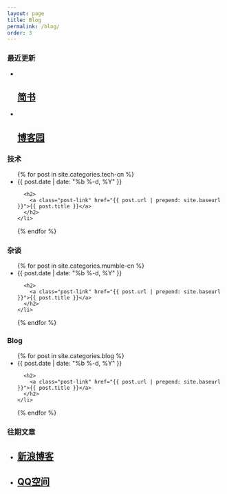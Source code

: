 ```yaml
---
layout: page
title: Blog
permalink: /blog/
order: 3
---
```


<!-- <h1 class="page-heading">Posts</h1> -->

<h3>最近更新</h3>
<ul>
  <li>
    <h2><a class="post-link" href="www.jianshu.com">简书</a></h2>
  </li>
  <li>
    <h2><a class="post-link" href="https://www.cnblogs.com">博客园</a></h2>
  </li>
</ul>

<h3>技术</h3>

<ul class="post-list">
  {% for post in site.categories.tech-cn %}
    <li>
      <span class="post-meta">{{ post.date | date: "%b %-d, %Y" }}</span>

      <h2>
        <a class="post-link" href="{{ post.url | prepend: site.baseurl }}">{{ post.title }}</a>
      </h2>
    </li>
  {% endfor %}
</ul>

<h3>杂谈</h3>

<ul class="post-list">
  {% for post in site.categories.mumble-cn %}
    <li>
      <span class="post-meta">{{ post.date | date: "%b %-d, %Y" }}</span>

      <h2>
        <a class="post-link" href="{{ post.url | prepend: site.baseurl }}">{{ post.title }}</a>
      </h2>
    </li>
  {% endfor %}
</ul>

<h3>Blog</h3>

<ul class="post-list">
  {% for post in site.categories.blog %}
    <li>
      <span class="post-meta">{{ post.date | date: "%b %-d, %Y" }}</span>

      <h2>
        <a class="post-link" href="{{ post.url | prepend: site.baseurl }}">{{ post.title }}</a>
      </h2>
    </li>
  {% endfor %}
</ul>

<h3>往期文章</h3>
<ul>
  <li>
    <h2><a class="post-link" href="www.jianshu.com">新浪博客</a></h2>
  </li>
  <li>
    <h2><a class="post-link" href="www.jianshu.com">QQ空间</a></h2>
  </li>
</ul>

<!-- <p class="rss-subscribe">subscribe <a href="{{ "/feed.xml" | prepend: site.baseurl }}">via RSS</a></p> -->

